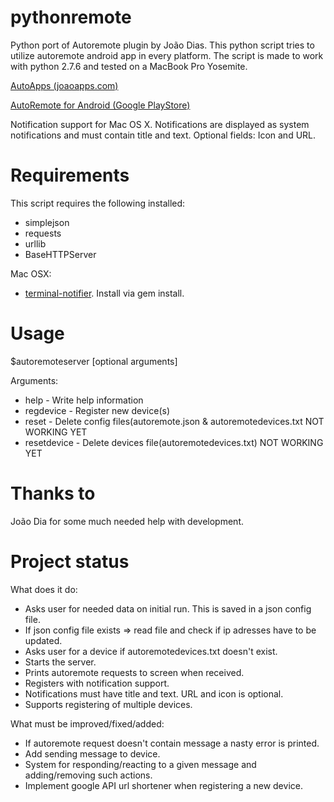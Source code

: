pythonremote
============

Python port of Autoremote plugin by João Dias. 
This python script tries to utilize autoremote android app in every platform. 
The script is made to work with python 2.7.6 and tested on a MacBook Pro Yosemite. 

[AutoApps (joaoapps.com)](http://joaoapps.com/)

[AutoRemote for Android (Google PlayStore)](https://play.google.com/store/apps/details?id=com.joaomgcd.autoremote&hl=de)

Notification support for Mac OS X.
Notifications are displayed as system notifications and must contain title and text.
Optional fields: Icon and URL.

Requirements
============

This script requires the following installed:
- simplejson
- requests
- urllib
- BaseHTTPServer

Mac OSX:
- [terminal-notifier](https://github.com/alloy/terminal-notifier). Install via gem install. 


Usage
=====
$autoremoteserver [optional arguments]

Arguments:
- help          - Write help information
- regdevice     - Register new device(s)
- reset         - Delete config files(autoremote.json & autoremotedevices.txt NOT WORKING YET
- resetdevice   - Delete devices file(autoremotedevices.txt) NOT WORKING YET

Thanks to
=========

João Dia for some much needed help with development.


Project status
==============

What does it do:
- Asks user for needed data on initial run. This is saved in a json config file.
- If json config file exists => read file and check if ip adresses have to be updated.
- Asks user for a device if autoremotedevices.txt doesn't exist. 
- Starts the server.
- Prints autoremote requests to screen when received.
- Registers with notification support.
- Notifications must have title and text. URL and icon is optional.
- Supports registering of multiple devices.

What must be improved/fixed/added:
- If autoremote request doesn't contain message a nasty error is printed.
- Add sending message to device. 
- System for responding/reacting to a given message and adding/removing such actions.
- Implement google API url shortener when registering a new device.

